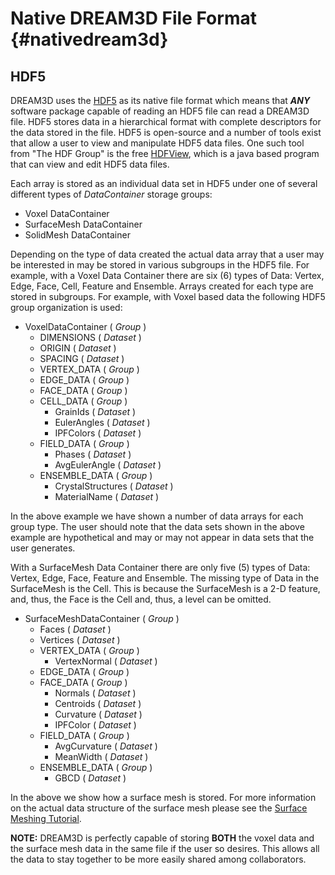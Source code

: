 Native DREAM3D File Format {#nativedream3d}
===========

## HDF5 ##
DREAM3D uses the [HDF5](http://www.hdfgroup.org) as its native file format which means that **_ANY_** software package capable of reading an HDF5 file can read a DREAM3D file. HDF5 stores data in a hierarchical format with complete descriptors for the data stored in the file. HDF5 is open-source and a number of tools exist that allow a user to view and manipulate HDF5 data files. One such tool from "The HDF Group" is the free  [HDFView](http://www.hdfgroup.org/hdf-java-html/hdfview/index.html#download_hdfview),  which is a java based program that can view and edit HDF5 data files. 

Each array is stored as an individual data set in HDF5 under one of several different types of _DataContainer_ storage groups:

+ Voxel DataContainer
+ SurfaceMesh DataContainer
+ SolidMesh DataContainer


Depending on the type of data created the actual data array that a user may be interested in may be stored in various subgroups in the HDF5 file. For example, with a Voxel Data Container there are six (6) types of Data: Vertex, Edge, Face, Cell, Feature and Ensemble. Arrays created for each type are stored in subgroups. For example, with Voxel based data the following HDF5 group organization is used:

+ VoxelDataContainer ( _Group_ )
    + DIMENSIONS ( _Dataset_ )
    + ORIGIN ( _Dataset_ )
    + SPACING ( _Dataset_ )
    + VERTEX_DATA ( _Group_ )
    + EDGE_DATA ( _Group_ )
    + FACE_DATA ( _Group_ )
    + CELL_DATA ( _Group_ )
        - GrainIds ( _Dataset_ )
        - EulerAngles ( _Dataset_ )
        - IPFColors ( _Dataset_ )
    + FIELD_DATA ( _Group_ )
        - Phases ( _Dataset_ )
        - AvgEulerAngle ( _Dataset_ )
    + ENSEMBLE_DATA ( _Group_ )
        - CrystalStructures ( _Dataset_ )
        - MaterialName  ( _Dataset_ )

In the above example we have shown a number of data arrays for each group type. The user should note that the data sets shown in the above example are hypothetical and may or may not appear in data sets that the user generates.

With a SurfaceMesh Data Container there are only five (5) types of Data: Vertex, Edge, Face, Feature and Ensemble. The missing type of Data in the SurfaceMesh is the Cell.  This is because the SurfaceMesh is a 2-D feature, and, thus, the Face is the Cell and, thus, a level can be omitted.


+ SurfaceMeshDataContainer ( _Group_ )
    + Faces ( _Dataset_ )
    + Vertices ( _Dataset_ )
    + VERTEX_DATA ( _Group_ )
        - VertexNormal ( _Dataset_ )
    + EDGE_DATA ( _Group_ )
    + FACE_DATA ( _Group_ )
        - Normals ( _Dataset_ )
        - Centroids ( _Dataset_ )
        - Curvature ( _Dataset_ )
        - IPFColor ( _Dataset_ )
    + FIELD_DATA ( _Group_ )
        - AvgCurvature ( _Dataset_ )
        - MeanWidth ( _Dataset_ )
    + ENSEMBLE_DATA ( _Group_ )
        - GBCD ( _Dataset_ )
 
In the above we show how a surface mesh is stored. For more information on the actual data structure of the surface mesh please see the [Surface Meshing Tutorial](tutorialsurfacemeshingtutorial.html).

**NOTE:** DREAM3D is perfectly capable of storing **BOTH** the voxel data and the surface mesh data in the same file if the user so desires. This allows all the data to stay together to be more easily shared among collaborators.

